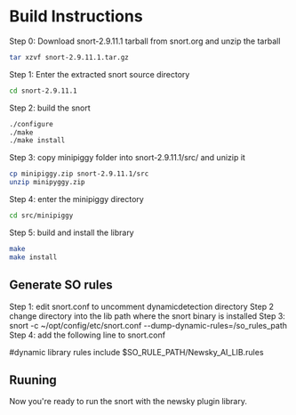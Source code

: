 # Build Instructions

Step 0: Download snort-2.9.11.1 tarball from snort.org and unzip the tarball

```bash
tar xzvf snort-2.9.11.1.tar.gz
```

Step 1: Enter the extracted snort source directory
```bash
cd snort-2.9.11.1
```

Step 2: build the snort
```bash
./configure
./make
./make install
```

Step 3: copy minipiggy folder into snort-2.9.11.1/src/ and unizip it
```bash
cp minipiggy.zip snort-2.9.11.1/src
unzip minipyggy.zip
```

Step 4: enter the minipiggy directory
```bash
cd src/minipiggy
```

Step 5: build and install the library
```bash
make
make install
```

## Generate SO rules

Step 1: edit snort.conf to uncomment dynamicdetection directory
Step 2  change directory into the lib path where the snort binary is installed
Step 3: snort -c ~/opt/config/etc/snort.conf --dump-dynamic-rules=/so_rules_path
Step 4: add the following line to snort.conf

#dynamic library rules
include $SO_RULE_PATH/Newsky_AI_LIB.rules

## Ruuning

Now you're ready to run the snort with the newsky plugin library.



